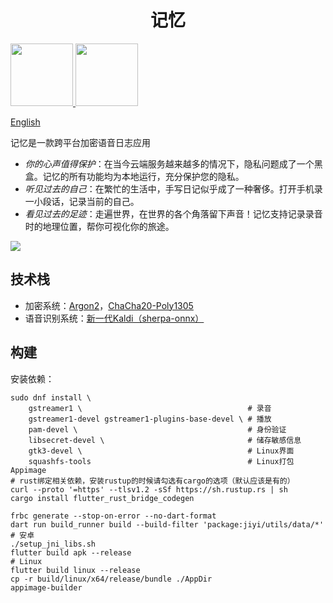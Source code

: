 <div align="center">
    <h1>记忆</h1>
</div>

<a href="https://f-droid.org/zh_Hans/packages/com.github.xiaoshihou.jiyi/">
    <img src="https://f-droid.org/badge/get-it-on-zh-cn.svg" height="100">
</a>
<a href="https://github.com/xiaoshihou514/jiyi/releases/latest">
    <img src="https://github.com/user-attachments/assets/22a7d628-00e8-44ee-b7b4-20325fa627d7" height="100">
</a>

[English](./README-en.md)

记忆是一款跨平台加密语音日志应用

- _你的心声值得保护_：在当今云端服务越来越多的情况下，隐私问题成了一个黑盒。记忆的所有功能均为本地运行，充分保护您的隐私。
- _听见过去的自己_：在繁忙的生活中，手写日记似乎成了一种奢侈。打开手机录一小段话，记录当前的自己。
- _看见过去的足迹_：走遍世界，在世界的各个角落留下声音！记忆支持记录录音时的地理位置，帮你可视化你的旅途。

![](https://github.com/user-attachments/assets/0943329e-faa0-4786-9a47-cce64bd72ede)

## 技术栈

- 加密系统：[Argon2](https://en.wikipedia.org/wiki/Argon2)，[ChaCha20-Poly1305](https://en.wikipedia.org/wiki/ChaCha20-Poly1305)
- 语音识别系统：[新一代Kaldi（sherpa-onnx）](https://github.com/k2-fsa/sherpa-onnx)

## 构建

安装依赖：

```shell
sudo dnf install \
    gstreamer1 \                                     # 录音
    gstreamer1-devel gstreamer1-plugins-base-devel \ # 播放
    pam-devel \                                      # 身份验证
    libsecret-devel \                                # 储存敏感信息
    gtk3-devel \                                     # Linux界面
    squashfs-tools                                   # Linux打包Appimage
# rust绑定相关依赖，安装rustup的时候请勾选有cargo的选项（默认应该是有的）
curl --proto '=https' --tlsv1.2 -sSf https://sh.rustup.rs | sh
cargo install flutter_rust_bridge_codegen
```

```shell
frbc generate --stop-on-error --no-dart-format
dart run build_runner build --build-filter 'package:jiyi/utils/data/*'
# 安卓
./setup_jni_libs.sh
flutter build apk --release
# Linux
flutter build linux --release
cp -r build/linux/x64/release/bundle ./AppDir
appimage-builder
```
